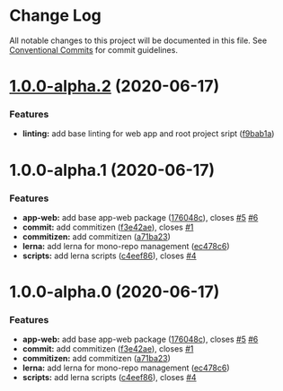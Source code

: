 # Change Log

All notable changes to this project will be documented in this file.
See [Conventional Commits](https://conventionalcommits.org) for commit guidelines.

# [1.0.0-alpha.2](https://github.com/joshvillahermosa/code-template-r/compare/v1.0.0-alpha.1...v1.0.0-alpha.2) (2020-06-17)


### Features

* **linting:** add base linting for web app and root project sript ([f9bab1a](https://github.com/joshvillahermosa/code-template-r/commit/f9bab1ab7a60de39d9954ae29695f6e83079115a))





# 1.0.0-alpha.1 (2020-06-17)


### Features

* **app-web:** add base app-web package ([176048c](https://github.com/joshvillahermosa/code-template-r/commit/176048c771b63f318f8acc954b49e71cb3e3672e)), closes [#5](https://github.com/joshvillahermosa/code-template-r/issues/5) [#6](https://github.com/joshvillahermosa/code-template-r/issues/6)
* **commit:** add commitizen ([f3e42ae](https://github.com/joshvillahermosa/code-template-r/commit/f3e42ae48d0206376062fbe5c492a1a0ab80fbe0)), closes [#1](https://github.com/joshvillahermosa/code-template-r/issues/1)
* **commitizen:** add commitizen ([a71ba23](https://github.com/joshvillahermosa/code-template-r/commit/a71ba23c8552e4178c781af64d524ebe93f741fe))
* **lerna:** add lerna for mono-repo management ([ec478c6](https://github.com/joshvillahermosa/code-template-r/commit/ec478c6a970e86bfa0d30b29513da33aee3ebe3b))
* **scripts:** add lerna scripts ([c4eef86](https://github.com/joshvillahermosa/code-template-r/commit/c4eef8699afb4249392e753c9410dafcd68352d7)), closes [#4](https://github.com/joshvillahermosa/code-template-r/issues/4)





# 1.0.0-alpha.0 (2020-06-17)


### Features

* **app-web:** add base app-web package ([176048c](https://github.com/joshvillahermosa/code-template-r/commit/176048c771b63f318f8acc954b49e71cb3e3672e)), closes [#5](https://github.com/joshvillahermosa/code-template-r/issues/5) [#6](https://github.com/joshvillahermosa/code-template-r/issues/6)
* **commit:** add commitizen ([f3e42ae](https://github.com/joshvillahermosa/code-template-r/commit/f3e42ae48d0206376062fbe5c492a1a0ab80fbe0)), closes [#1](https://github.com/joshvillahermosa/code-template-r/issues/1)
* **commitizen:** add commitizen ([a71ba23](https://github.com/joshvillahermosa/code-template-r/commit/a71ba23c8552e4178c781af64d524ebe93f741fe))
* **lerna:** add lerna for mono-repo management ([ec478c6](https://github.com/joshvillahermosa/code-template-r/commit/ec478c6a970e86bfa0d30b29513da33aee3ebe3b))
* **scripts:** add lerna scripts ([c4eef86](https://github.com/joshvillahermosa/code-template-r/commit/c4eef8699afb4249392e753c9410dafcd68352d7)), closes [#4](https://github.com/joshvillahermosa/code-template-r/issues/4)
